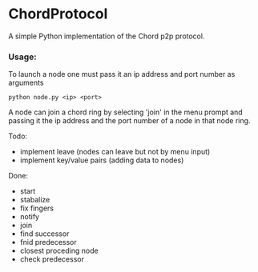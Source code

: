 # ChordProtocol
A simple Python implementation of the Chord p2p protocol.

### Usage:
To launch a node one must pass it an ip address and port number as arguments

```
python node.py <ip> <port>
```

A node can join a chord ring by selecting 'join' in the menu prompt and passing it the ip address and the port number of a node in that node ring.

Todo:
* implement leave (nodes can leave but not by menu input)
* implement key/value pairs (adding data to nodes)

Done:
* start
* stabalize
* fix fingers
* notify 
* join
* find successor
* fnid predecessor
* closest proceding node
* check predecessor

